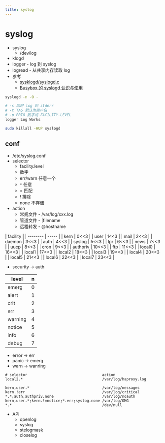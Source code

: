 ```yaml
---
title: syslog
---
```


# syslog

- syslog
  - /dev/log
- klogd
- logger - log 到 syslog
- logread - 从共享内存读取 log
- 参考
  - [sysklogd/syslogd.c](https://sourcegraph.com/github.com/mirror/busybox/-/blob/sysklogd/syslogd.c)
  - [Busybox 的 syslogd 认识与使用](https://www.cnblogs.com/arnoldlu/p/10583233.html)

<!--
kernel -> klogd: printk, syslog.2, /proc/kmsg
klogd -> syslogd: syslog.3
user_process -> /dev/log -> syslogd: syslog.3
remote -> syslogd: TCP/IP :514
syslog.conf -> syslogd
 -->

```bash
syslogd -n -O -

# -s 同时 log 到 stderr
# -t TAG 默认为用户名
# -p PRIO 数字或 FACILITY.LEVEL
logger Log Works

sudo killall -HUP syslogd
```

## conf

- /etc/syslog.conf
- selector
  - facility.level
  - 数字
  - err/warn 任意一个
  - `*` 任意
  - = 匹配
  - ! 排除
  - none 不存储
- action
  - 常规文件 - /var/log/xxx.log
  - 管道文件 - |filename
  - 远程转发 - @hostname

| facility |
| -------- | ----- |
| kern     | 0<<3  |
| user     | 1<<3  |
| mail     | 2<<3  |
| daemon   | 3<<3  |
| auth     | 4<<3  |
| syslog   | 5<<3  |
| lpr      | 6<<3  |
| news     | 7<<3  |
| uucp     | 8<<3  |
| cron     | 9<<3  |
| authpriv | 10<<3 |
| ftp      | 11<<3 |
| local0   | 16<<3 |
| local1   | 17<<3 |
| local2   | 18<<3 |
| local3   | 19<<3 |
| local4   | 20<<3 |
| local5   | 21<<3 |
| local6   | 22<<3 |
| local7   | 23<<3 |

- security -> auth

| level   | n
| ------- | --- |
| emerg   | 0   |
| alert   | 1   |
| crit    | 2   |
| err     | 3   |
| warning | 4   |
| notice  | 5   |
| info    | 6   |
| debug   | 7   |

- error -> err
- panic -> emerg
- warn -> wanring

```
# selector                                  action
local2.*                                    /var/log/haproxy.log

kern,user.*                                 /var/log/messages
kern.!err                                   /var/log/critical
*.*;auth,authpriv.none                      /var/log/noauth
kern,user.*;kern.!=notice;*.err;syslog.none /var/log/OMG
*.*                                         /dev/null
```

- API
  - openlog
  - syslog
  - stelogmask
  - closelog
